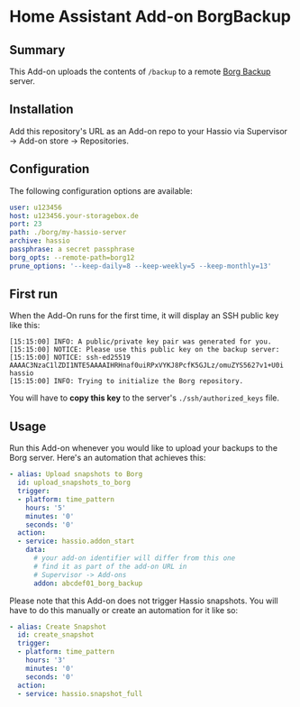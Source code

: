 # Home Assistant Add-on BorgBackup

## Summary

This Add-on uploads the contents of `/backup` to a remote [Borg Backup](https://www.borgbackup.org/) server.

## Installation

Add this repository's URL as an Add-on repo to your Hassio via Supervisor → Add-on store → Repositories.

## Configuration

The following configuration options are available:

```yaml
user: u123456
host: u123456.your-storagebox.de
port: 23
path: ./borg/my-hassio-server
archive: hassio
passphrase: a secret passphrase
borg_opts: --remote-path=borg12
prune_options: '--keep-daily=8 --keep-weekly=5 --keep-monthly=13'
```

## First run

When the Add-On runs for the first time, it will display an SSH public key like this:

```
[15:15:00] INFO: A public/private key pair was generated for you.
[15:15:00] NOTICE: Please use this public key on the backup server:
[15:15:00] NOTICE: ssh-ed25519 AAAAC3NzaC1lZDI1NTE5AAAAIHRHnaf0uiRPxVYKJ8PcfK5GJLz/omuZYS5627v1+U0i hassio
[15:15:00] INFO: Trying to initialize the Borg repository.
```

You will have to **copy this key** to the server's `./ssh/authorized_keys` file.


## Usage

Run this Add-on whenever you would like to upload your backups to the Borg server. Here's an automation that achieves this:

```yaml
- alias: Upload snapshots to Borg
  id: upload_snapshots_to_borg
  trigger:
  - platform: time_pattern
    hours: '5'
    minutes: '0'
    seconds: '0'
  action:
  - service: hassio.addon_start
    data:
      # your add-on identifier will differ from this one
      # find it as part of the add-on URL in
      # Supervisor -> Add-ons
      addon: abcdef01_borg_backup
```

Please note that this Add-on does not trigger Hassio snapshots. You will have to do this manually or create an automation for it like so:

```yaml
- alias: Create Snapshot
  id: create_snapshot
  trigger:
  - platform: time_pattern
    hours: '3'
    minutes: '0'
    seconds: '0'
  action:
  - service: hassio.snapshot_full
```
